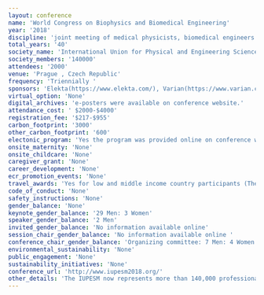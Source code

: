 ```yaml
---
layout: conference 
name: 'World Congress on Biophysics and Biomedical Engineering'
year: '2018'
discipline: 'joint meeting of medical physicists, biomedical engineers and adjoining health care professionals'
total_years: '40'
society_name: 'International Union for Physical and Engineering Sciences in Medicine(IUPESM), International Organization for Medical Physics (IOMP), International Federation for Medical and Biological Engineering (IFMBE), Česká společnost fyziků v medicíně (ČSFM) - Czech Association of Medical Physicists (CAMP), Česká společnost biomedicínského inženýrství a lékařské informatiky – Czech Society for Biomedical Engineering and Medical Informatics '
society_members: '140000'
attendees: '2000'
venue: 'Prague , Czech Republic'
frequency: 'Triennially '
sponsors: 'Elekta(https://www.elekta.com/), Varian(https://www.varian.com/), RaySearchLaboratories(https://www.raysearchlabs.com/), Parha(http://www.praha.eu/jnp/en/index.html)'
virtual_option: 'None'
digital_archives: 'e-posters were available on conference website.'
attendance_cost: ' $2000-$4000'
registration_fee: '$217-$955'
carbon_footprint: '3000'
other_carbon_footprint: '600'
electonic_program: 'Yes the program was provided online on conference website.'
onsite_maternity: 'None'
onsite_childcare: 'None'
caregiver_grant: 'None'
career_development: 'None'
ecr_promotion_events: 'None'
travel_awards: 'Yes for low and middle income country participants (The IOMP has, again this year, a program of Travel Awards to assist Medical Physicists from Low and Middle Income countries to attend the 2018 World Congress! For details on requisites, and how to apply, go to http://www.iomp.org. In addition, the IOMP is also awarding several “Reduced Registration Fees” for Medical Physicists to attend the 2018 World Congress. Details on qualifications and applications can also be found at: http://www.iomp.org)'
code_of_conduct: 'None'
safety_instructions: 'None'
gender_balance: 'None'
keynote_gender_balance: '29 Men: 3 Women'
speaker_gender_balance: '2 Men'
invited_gender_balance: 'No information available online'
session_chair_gender_balance: 'No information available online '
conference_chair_gender_balance: 'Organizing committee: 7 Men: 4 Women'
environmental_sustainability: 'None'
public_engagement: 'None'
sustainability_initiatives: 'None'
conference_url: 'http://www.iupesm2018.org/'
other_details: 'The IUPESM now represents more than 140,000 professionals in over 100 countries. In spite of the difference in membership numbers between IFMBE (>120,000) and IOMP (>20,000), the Union operates based on the principle that there should be equitable sharing between the two organisations: https://2018.iupesm.org/about/history/'
---
```

